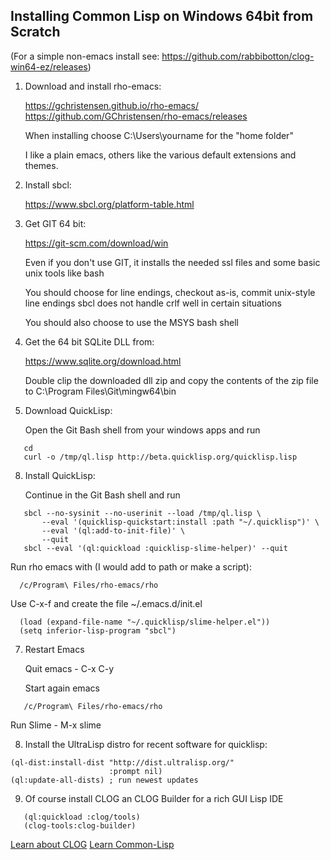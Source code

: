 ## Installing Common Lisp on Windows 64bit from Scratch

(For a simple non-emacs install see:
   https://github.com/rabbibotton/clog-win64-ez/releases)

1. Download and install rho-emacs:

   https://gchristensen.github.io/rho-emacs/
   https://github.com/GChristensen/rho-emacs/releases

   When installing choose C:\Users\yourname for the "home folder"

   I like a plain emacs, others like the various default extensions and themes.

2. Install sbcl:

   https://www.sbcl.org/platform-table.html

3. Get GIT 64 bit:

   https://git-scm.com/download/win

   Even if you don't use GIT, it installs the needed ssl files and
   some basic unix tools like bash
   
   You should choose for line endings, checkout as-is, commit unix-style line endings
   sbcl does not handle crlf well in certain situations

   You should also choose to use the MSYS bash shell

5. Get the 64 bit SQLite DLL from:

   https://www.sqlite.org/download.html

   Double clip the downloaded dll zip and copy the contents of the zip file
   to C:\Program Files\Git\mingw64\bin

7. Download QuickLisp:

   Open the Git Bash shell from your windows apps and run
```
   cd
   curl -o /tmp/ql.lisp http://beta.quicklisp.org/quicklisp.lisp
```

8. Install QuickLisp:

   Continue in the Git Bash shell and run
```
   sbcl --no-sysinit --no-userinit --load /tmp/ql.lisp \
       --eval '(quicklisp-quickstart:install :path "~/.quicklisp")' \
       --eval '(ql:add-to-init-file)' \
       --quit
   sbcl --eval '(ql:quickload :quicklisp-slime-helper)' --quit
```
   
   Run rho emacs with (I would add to path or make a script):

      /c/Program\ Files/rho-emacs/rho

   Use C-x-f and create the file ~/.emacs.d/init.el

```
  (load (expand-file-name "~/.quicklisp/slime-helper.el"))
  (setq inferior-lisp-program "sbcl")
```

7. Restart Emacs

   Quit emacs - C-x C-y

   Start again emacs
   
```
   /c/Program\ Files/rho-emacs/rho
```
   Run Slime - M-x slime

8. Install the UltraLisp distro for recent software for quicklisp:

```
(ql-dist:install-dist "http://dist.ultralisp.org/"
                      :prompt nil)
(ql:update-all-dists) ; run newest updates
```

9. Of course install CLOG an CLOG Builder for a rich GUI Lisp IDE
```
   (ql:quickload :clog/tools)
   (clog-tools:clog-builder)
```

   [Learn about CLOG](README.md)
   [Learn Common-Lisp](LEARN.md)
